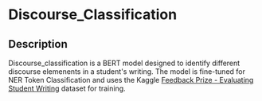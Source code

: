 # Discourse_Classification

## Description
Discourse_classification is a BERT model designed to identify different discourse elemenents in a student's writing. The model is fine-tuned for NER Token Classification and uses the Kaggle [Feedback Prize - Evaluating Student Writing](https://www.kaggle.com/c/feedback-prize-2021/data) dataset for training.  

